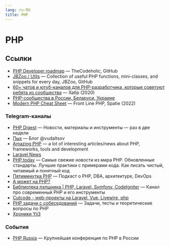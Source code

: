 ```yaml
---
lang: ru-RU 
title: PHP
---
```

# PHP

## Ссылки
- [PHP Developer roadmap](https://github.com/thecodeholic/php-developer-roadmap) — TheCodeholic, GitHub
- [JBZoo / Utils](https://github.com/JBZoo/Utils) — Collection of useful PHP functions, mini-classes, and snippets for every day, JBZoo, GitHub
- [60+ чатов и ютуб-каналов для PHP-разработчика, которые советуют ребята из сообщества](https://habr.com/ru/company/skyeng/blog/534758/) — Хабр (2020)
- [PHP-сообщества в России, Беларуси, Украине](https://phpcommunity.ru/)
- [Modern PHP Cheat Sheet](https://front-line-php.com/cheat-sheet) — Front Line PHP, Spatie (2022)

### Telegram-каналы
- [PHP Digest](https://t.me/phpdigest) — Новости, материалы и инструменты — раз в две недели
- [Пых](https://t.me/phpyh) — Блог @vudaltsov
- [Amazing PHP](https://t.me/phpme) — a lot of interesting articles/news about PHP, frameworks, tools and development
- [Laravel News](https://t.me/laravelnews)
- [PHP.today](https://t.me/phptoday) — Самые свежие новости из мира PHP. Обновленные стандарты. Лучшие практики с примерами кода. Как писать чистый, читаемый и понятный код
- [Пятиминутка PHP](https://t.me/tg_5minphp) — Подкаст о PHP, DBA, архитектуре, DevOps
- [А может на PHP?](https://t.me/maybe_php)
- [Библиотека пхпшника | PHP, Laravel, Symfony, CodeIgniter](https://t.me/phpproglib) — Канал про современный PHP и его инструменты
- [Cutcode - web-проекты на Laravel, Vue, Livewire, php](https://t.me/laravel_cutcode)
- [PHP задачи с собеседований](https://t.me/phpquiz) — Задачи, тесты и теоретические вопросы по PHP
- [Хроники Yii3](https://t.me/yii3chronicles)

### События
- [PHP Russia](https://phprussia.ru/) — Крупнейшая конференция по PHP в России
